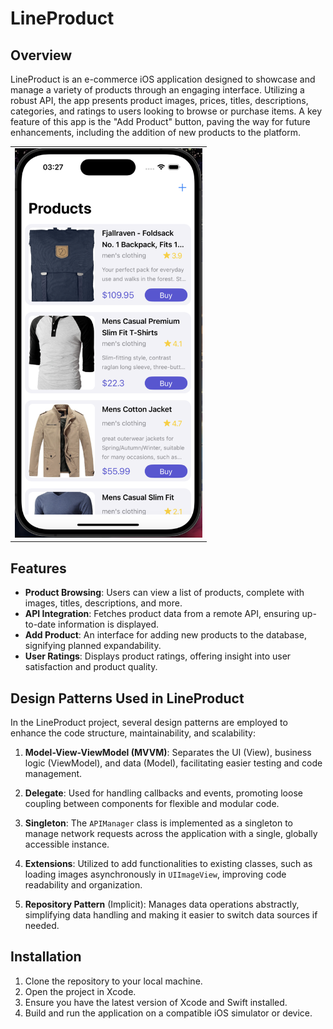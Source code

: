 # LineProduct

## Overview
LineProduct is an e-commerce iOS application designed to showcase and manage a variety of products through an engaging interface. Utilizing a robust API, the app presents product images, prices, titles, descriptions, categories, and ratings to users looking to browse or purchase items. A key feature of this app is the "Add Product" button, paving the way for future enhancements, including the addition of new products to the platform.

<table>
<tr>
  <td><img src="./image/AppInterface.png" alt="Home" width="300"/> </td>

  </tr>
<table>

## Features
- **Product Browsing**: Users can view a list of products, complete with images, titles, descriptions, and more.
- **API Integration**: Fetches product data from a remote API, ensuring up-to-date information is displayed.
- **Add Product**: An interface for adding new products to the database, signifying planned expandability.
- **User Ratings**: Displays product ratings, offering insight into user satisfaction and product quality.

## Design Patterns Used in LineProduct

In the LineProduct project, several design patterns are employed to enhance the code structure, maintainability, and scalability:

1. **Model-View-ViewModel (MVVM)**: Separates the UI (View), business logic (ViewModel), and data (Model), facilitating easier testing and code management.

2. **Delegate**: Used for handling callbacks and events, promoting loose coupling between components for flexible and modular code.

3. **Singleton**: The `APIManager` class is implemented as a singleton to manage network requests across the application with a single, globally accessible instance.

4. **Extensions**: Utilized to add functionalities to existing classes, such as loading images asynchronously in `UIImageView`, improving code readability and organization.

5. **Repository Pattern** (Implicit): Manages data operations abstractly, simplifying data handling and making it easier to switch data sources if needed.

## Installation
1. Clone the repository to your local machine.
2. Open the project in Xcode.
3. Ensure you have the latest version of Xcode and Swift installed.
4. Build and run the application on a compatible iOS simulator or device.
